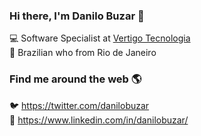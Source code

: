 ### Hi there, I'm Danilo Buzar 👋

:computer: Software Specialist at [Vertigo Tecnologia](http://www.vertigo.com.br)  
:house_with_garden: Brazilian who from Rio de Janeiro

### Find me around the web :earth_americas:
:bird: https://twitter.com/danilobuzar  
:briefcase: https://www.linkedin.com/in/danilobuzar/

<!--
**danilobuzar/danilobuzar** is a ✨ _special_ ✨ repository because its `README.md` (this file) appears on your GitHub profile.

Here are some ideas to get you started:

- 🔭 I’m currently working on ...
- 🌱 I’m currently learning ...
- 👯 I’m looking to collaborate on ...
- 🤔 I’m looking for help with ...
- 💬 Ask me about ...
- 📫 How to reach me: ...
- 😄 Pronouns: ...
- ⚡ Fun fact: ...
-->
